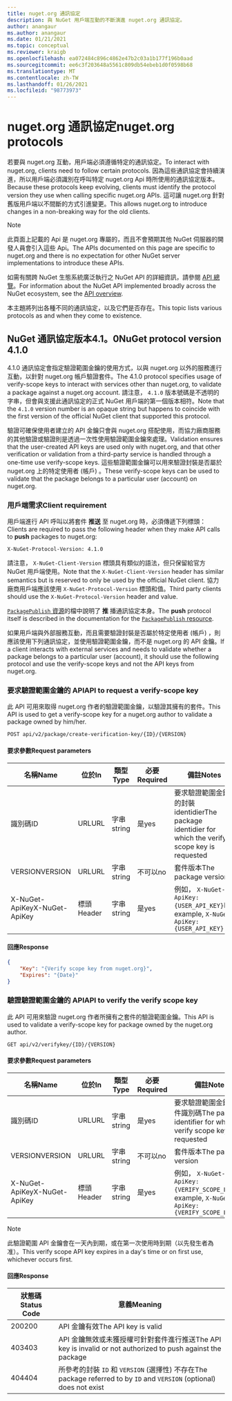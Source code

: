 ```yaml
---
title: nuget.org 通訊協定
description: 與 NuGet 用戶端互動的不斷演進 nuget.org 通訊協定。
author: anangaur
ms.author: anangaur
ms.date: 01/21/2021
ms.topic: conceptual
ms.reviewer: kraigb
ms.openlocfilehash: ea072484c896c4862e47b2c03a1b177f196b0aad
ms.sourcegitcommit: ee6c3f203648a5561c809db54ebeb1d0f0598b68
ms.translationtype: MT
ms.contentlocale: zh-TW
ms.lasthandoff: 01/26/2021
ms.locfileid: "98773973"
---
```

# <a name="nugetorg-protocols"></a><span data-ttu-id="29427-103">nuget.org 通訊協定</span><span class="sxs-lookup"><span data-stu-id="29427-103">nuget.org protocols</span></span>

<span data-ttu-id="29427-104">若要與 nuget.org 互動，用戶端必須遵循特定的通訊協定。</span><span class="sxs-lookup"><span data-stu-id="29427-104">To interact with nuget.org, clients need to follow certain protocols.</span></span> <span data-ttu-id="29427-105">因為這些通訊協定會持續演進，所以用戶端必須識別在呼叫特定 nuget.org Api 時所使用的通訊協定版本。</span><span class="sxs-lookup"><span data-stu-id="29427-105">Because these protocols keep evolving, clients must identify the protocol version they use when calling specific nuget.org APIs.</span></span> <span data-ttu-id="29427-106">這可讓 nuget.org 針對舊版用戶端以不間斷的方式引進變更。</span><span class="sxs-lookup"><span data-stu-id="29427-106">This allows nuget.org to introduce changes in a non-breaking way for the old clients.</span></span>

> [!Note]
> <span data-ttu-id="29427-107">此頁面上記載的 Api 是 nuget.org 專屬的，而且不會預期其他 NuGet 伺服器的開發人員會引入這些 Api。</span><span class="sxs-lookup"><span data-stu-id="29427-107">The APIs documented on this page are specific to nuget.org and there is no expectation for other NuGet server implementations to introduce these APIs.</span></span> 

<span data-ttu-id="29427-108">如需有關跨 NuGet 生態系統廣泛執行之 NuGet API 的詳細資訊，請參閱 [API 總覽](overview.md)。</span><span class="sxs-lookup"><span data-stu-id="29427-108">For information about the NuGet API implemented broadly across the NuGet ecosystem, see the [API overview](overview.md).</span></span>

<span data-ttu-id="29427-109">本主題將列出各種不同的通訊協定，以及它們是否存在。</span><span class="sxs-lookup"><span data-stu-id="29427-109">This topic lists various protocols as and when they come to existence.</span></span>

## <a name="nuget-protocol-version-410"></a><span data-ttu-id="29427-110">NuGet 通訊協定版本4.1。0</span><span class="sxs-lookup"><span data-stu-id="29427-110">NuGet protocol version 4.1.0</span></span>

<span data-ttu-id="29427-111">4.1.0 通訊協定會指定驗證範圍金鑰的使用方式，以與 nuget.org 以外的服務進行互動，以針對 nuget.org 帳戶驗證套件。</span><span class="sxs-lookup"><span data-stu-id="29427-111">The 4.1.0 protocol specifies usage of verify-scope keys to interact with services other than nuget.org, to validate a package against a nuget.org account.</span></span> <span data-ttu-id="29427-112">請注意， `4.1.0` 版本號碼是不透明的字串，但會與支援此通訊協定的正式 NuGet 用戶端的第一個版本相符。</span><span class="sxs-lookup"><span data-stu-id="29427-112">Note that the `4.1.0` version number is an opaque string but happens to coincide with the first version of the official NuGet client that supported this protocol.</span></span>

<span data-ttu-id="29427-113">驗證可確保使用者建立的 API 金鑰只會與 nuget.org 搭配使用，而協力廠商服務的其他驗證或驗證則是透過一次性使用驗證範圍金鑰來處理。</span><span class="sxs-lookup"><span data-stu-id="29427-113">Validation ensures that the user-created API keys are used only with nuget.org, and that other verification or validation from a third-party service is handled through a one-time use verify-scope keys.</span></span> <span data-ttu-id="29427-114">這些驗證範圍金鑰可以用來驗證封裝是否屬於 nuget.org 上的特定使用者 (帳戶) 。</span><span class="sxs-lookup"><span data-stu-id="29427-114">These verify-scope keys can be used to validate that the package belongs to a particular user (account) on nuget.org.</span></span>

### <a name="client-requirement"></a><span data-ttu-id="29427-115">用戶端需求</span><span class="sxs-lookup"><span data-stu-id="29427-115">Client requirement</span></span>

<span data-ttu-id="29427-116">用戶端進行 API 呼叫以將套件 **推送** 至 nuget.org 時，必須傳遞下列標頭：</span><span class="sxs-lookup"><span data-stu-id="29427-116">Clients are required to pass the following header when they make API calls to **push** packages to nuget.org:</span></span>

```
X-NuGet-Protocol-Version: 4.1.0
```

<span data-ttu-id="29427-117">請注意， `X-NuGet-Client-Version` 標頭具有類似的語法，但只保留給官方 NuGet 用戶端使用。</span><span class="sxs-lookup"><span data-stu-id="29427-117">Note that the `X-NuGet-Client-Version` header has similar semantics but is reserved to only be used by the official NuGet client.</span></span> <span data-ttu-id="29427-118">協力廠商用戶端應該使用 `X-NuGet-Protocol-Version` 標頭和值。</span><span class="sxs-lookup"><span data-stu-id="29427-118">Third party clients should use the `X-NuGet-Protocol-Version` header and value.</span></span>

<span data-ttu-id="29427-119">[ `PackagePublish` 資源](package-publish-resource.md)的檔中說明了 **推** 播通訊協定本身。</span><span class="sxs-lookup"><span data-stu-id="29427-119">The **push** protocol itself is described in the documentation for the [`PackagePublish` resource](package-publish-resource.md).</span></span>

<span data-ttu-id="29427-120">如果用戶端與外部服務互動，而且需要驗證封裝是否屬於特定使用者 (帳戶) ，則應該使用下列通訊協定，並使用驗證範圍金鑰，而不是 nuget.org 的 API 金鑰。</span><span class="sxs-lookup"><span data-stu-id="29427-120">If a client interacts with external services and needs to validate whether a package belongs to a particular user (account), it should use the following protocol and use the verify-scope keys and not the API keys from nuget.org.</span></span>

### <a name="api-to-request-a-verify-scope-key"></a><span data-ttu-id="29427-121">要求驗證範圍金鑰的 API</span><span class="sxs-lookup"><span data-stu-id="29427-121">API to request a verify-scope key</span></span>

<span data-ttu-id="29427-122">此 API 可用來取得 nuget.org 作者的驗證範圍金鑰，以驗證其擁有的套件。</span><span class="sxs-lookup"><span data-stu-id="29427-122">This API is used to get a verify-scope key for a nuget.org author to validate a package owned by him/her.</span></span>

```
POST api/v2/package/create-verification-key/{ID}/{VERSION}
```

#### <a name="request-parameters"></a><span data-ttu-id="29427-123">要求參數</span><span class="sxs-lookup"><span data-stu-id="29427-123">Request parameters</span></span>

<span data-ttu-id="29427-124">名稱</span><span class="sxs-lookup"><span data-stu-id="29427-124">Name</span></span>           | <span data-ttu-id="29427-125">位於</span><span class="sxs-lookup"><span data-stu-id="29427-125">In</span></span>     | <span data-ttu-id="29427-126">類型</span><span class="sxs-lookup"><span data-stu-id="29427-126">Type</span></span>   | <span data-ttu-id="29427-127">必要</span><span class="sxs-lookup"><span data-stu-id="29427-127">Required</span></span> | <span data-ttu-id="29427-128">備註</span><span class="sxs-lookup"><span data-stu-id="29427-128">Notes</span></span>
-------------- | ------ | ------ | -------- | -----
<span data-ttu-id="29427-129">識別碼</span><span class="sxs-lookup"><span data-stu-id="29427-129">ID</span></span>             | <span data-ttu-id="29427-130">URL</span><span class="sxs-lookup"><span data-stu-id="29427-130">URL</span></span>    | <span data-ttu-id="29427-131">字串</span><span class="sxs-lookup"><span data-stu-id="29427-131">string</span></span> | <span data-ttu-id="29427-132">是</span><span class="sxs-lookup"><span data-stu-id="29427-132">yes</span></span>      | <span data-ttu-id="29427-133">要求驗證範圍金鑰的封裝 identidier</span><span class="sxs-lookup"><span data-stu-id="29427-133">The package identidier for which the verify scope key is requested</span></span>
<span data-ttu-id="29427-134">VERSION</span><span class="sxs-lookup"><span data-stu-id="29427-134">VERSION</span></span>        | <span data-ttu-id="29427-135">URL</span><span class="sxs-lookup"><span data-stu-id="29427-135">URL</span></span>    | <span data-ttu-id="29427-136">字串</span><span class="sxs-lookup"><span data-stu-id="29427-136">string</span></span> | <span data-ttu-id="29427-137">不可以</span><span class="sxs-lookup"><span data-stu-id="29427-137">no</span></span>       | <span data-ttu-id="29427-138">套件版本</span><span class="sxs-lookup"><span data-stu-id="29427-138">The package version</span></span>
<span data-ttu-id="29427-139">X-NuGet-ApiKey</span><span class="sxs-lookup"><span data-stu-id="29427-139">X-NuGet-ApiKey</span></span> | <span data-ttu-id="29427-140">標頭</span><span class="sxs-lookup"><span data-stu-id="29427-140">Header</span></span> | <span data-ttu-id="29427-141">字串</span><span class="sxs-lookup"><span data-stu-id="29427-141">string</span></span> | <span data-ttu-id="29427-142">是</span><span class="sxs-lookup"><span data-stu-id="29427-142">yes</span></span>      | <span data-ttu-id="29427-143">例如， `X-NuGet-ApiKey: {USER_API_KEY}`</span><span class="sxs-lookup"><span data-stu-id="29427-143">For example, `X-NuGet-ApiKey: {USER_API_KEY}`</span></span>

#### <a name="response"></a><span data-ttu-id="29427-144">回應</span><span class="sxs-lookup"><span data-stu-id="29427-144">Response</span></span>

```json
{
    "Key": "{Verify scope key from nuget.org}",
    "Expires": "{Date}"
}
```

### <a name="api-to-verify-the-verify-scope-key"></a><span data-ttu-id="29427-145">驗證驗證範圍金鑰的 API</span><span class="sxs-lookup"><span data-stu-id="29427-145">API to verify the verify scope key</span></span>

<span data-ttu-id="29427-146">此 API 可用來驗證 nuget.org 作者所擁有之套件的驗證範圍金鑰。</span><span class="sxs-lookup"><span data-stu-id="29427-146">This API is used to validate a verify-scope key for package owned by the nuget.org author.</span></span>

```
GET api/v2/verifykey/{ID}/{VERSION}
```

#### <a name="request-parameters"></a><span data-ttu-id="29427-147">要求參數</span><span class="sxs-lookup"><span data-stu-id="29427-147">Request parameters</span></span>

<span data-ttu-id="29427-148">名稱</span><span class="sxs-lookup"><span data-stu-id="29427-148">Name</span></span>           | <span data-ttu-id="29427-149">位於</span><span class="sxs-lookup"><span data-stu-id="29427-149">In</span></span>     | <span data-ttu-id="29427-150">類型</span><span class="sxs-lookup"><span data-stu-id="29427-150">Type</span></span>   | <span data-ttu-id="29427-151">必要</span><span class="sxs-lookup"><span data-stu-id="29427-151">Required</span></span> | <span data-ttu-id="29427-152">備註</span><span class="sxs-lookup"><span data-stu-id="29427-152">Notes</span></span>
-------------  | ------ | ------ | -------- | -----
<span data-ttu-id="29427-153">識別碼</span><span class="sxs-lookup"><span data-stu-id="29427-153">ID</span></span>             | <span data-ttu-id="29427-154">URL</span><span class="sxs-lookup"><span data-stu-id="29427-154">URL</span></span>    | <span data-ttu-id="29427-155">字串</span><span class="sxs-lookup"><span data-stu-id="29427-155">string</span></span> | <span data-ttu-id="29427-156">是</span><span class="sxs-lookup"><span data-stu-id="29427-156">yes</span></span>      | <span data-ttu-id="29427-157">要求驗證範圍金鑰的套件識別碼</span><span class="sxs-lookup"><span data-stu-id="29427-157">The package identifier for which the verify scope key is requested</span></span>
<span data-ttu-id="29427-158">VERSION</span><span class="sxs-lookup"><span data-stu-id="29427-158">VERSION</span></span>        | <span data-ttu-id="29427-159">URL</span><span class="sxs-lookup"><span data-stu-id="29427-159">URL</span></span>    | <span data-ttu-id="29427-160">字串</span><span class="sxs-lookup"><span data-stu-id="29427-160">string</span></span> | <span data-ttu-id="29427-161">不可以</span><span class="sxs-lookup"><span data-stu-id="29427-161">no</span></span>       | <span data-ttu-id="29427-162">套件版本</span><span class="sxs-lookup"><span data-stu-id="29427-162">The package version</span></span>
<span data-ttu-id="29427-163">X-NuGet-ApiKey</span><span class="sxs-lookup"><span data-stu-id="29427-163">X-NuGet-ApiKey</span></span> | <span data-ttu-id="29427-164">標頭</span><span class="sxs-lookup"><span data-stu-id="29427-164">Header</span></span> | <span data-ttu-id="29427-165">字串</span><span class="sxs-lookup"><span data-stu-id="29427-165">string</span></span> | <span data-ttu-id="29427-166">是</span><span class="sxs-lookup"><span data-stu-id="29427-166">yes</span></span>      | <span data-ttu-id="29427-167">例如， `X-NuGet-ApiKey: {VERIFY_SCOPE_KEY}`</span><span class="sxs-lookup"><span data-stu-id="29427-167">For example, `X-NuGet-ApiKey: {VERIFY_SCOPE_KEY}`</span></span>

> [!Note]
> <span data-ttu-id="29427-168">此驗證範圍 API 金鑰會在一天內到期，或在第一次使用時到期（以先發生者為准）。</span><span class="sxs-lookup"><span data-stu-id="29427-168">This verify scope API key expires in a day's time or on first use, whichever occurs first.</span></span>

#### <a name="response"></a><span data-ttu-id="29427-169">回應</span><span class="sxs-lookup"><span data-stu-id="29427-169">Response</span></span>

<span data-ttu-id="29427-170">狀態碼</span><span class="sxs-lookup"><span data-stu-id="29427-170">Status Code</span></span> | <span data-ttu-id="29427-171">意義</span><span class="sxs-lookup"><span data-stu-id="29427-171">Meaning</span></span>
----------- | -------
<span data-ttu-id="29427-172">200</span><span class="sxs-lookup"><span data-stu-id="29427-172">200</span></span>         | <span data-ttu-id="29427-173">API 金鑰有效</span><span class="sxs-lookup"><span data-stu-id="29427-173">The API key is valid</span></span>
<span data-ttu-id="29427-174">403</span><span class="sxs-lookup"><span data-stu-id="29427-174">403</span></span>         | <span data-ttu-id="29427-175">API 金鑰無效或未獲授權可針對套件進行推送</span><span class="sxs-lookup"><span data-stu-id="29427-175">The API key is invalid or not authorized to push against the package</span></span>
<span data-ttu-id="29427-176">404</span><span class="sxs-lookup"><span data-stu-id="29427-176">404</span></span>         | <span data-ttu-id="29427-177">所參考的封裝 `ID` 和 `VERSION` (選擇性) 不存在</span><span class="sxs-lookup"><span data-stu-id="29427-177">The package referred to by `ID` and `VERSION` (optional) does not exist</span></span>
